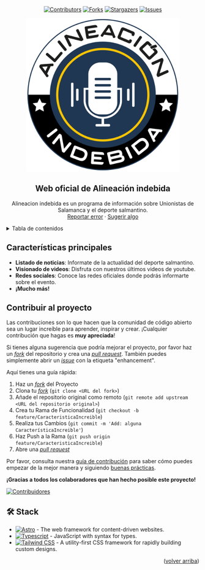 <a name="readme-top"></a>

<div align="center">

[![Contributors][contributors-shield]][contributors-url]
[![Forks][forks-shield]][forks-url]
[![Stargazers][stars-shield]][stars-url]
[![Issues][issues-shield]][issues-url]

<a href="https://github.com/adriandpdev/AlineacionIndebida">
  <img src="./public/img/Logo.png" alt="Logo" width="400" />
</a>

## Web oficial de Alineación indebida

Alineacion indebida es un programa de información sobre Unionistas de Salamanca y el deporte salmantino.\
[Reportar error](https://github.com/adriandpdev/AlineacionIndebida/issues) · [Sugerir algo](https://github.com/adriandpdev/AlineacionIndebida/issues)

</div>

<details>
<summary>Tabla de contenidos</summary>

- [Web oficial de Alineación indebida](#web-oficial-de-alineación-indebida)
- [Características principales](#características-principales)
- [Contribuir al proyecto](#contribuir-al-proyecto)
- [🛠️ Stack](#️-stack)

</details>

## Características principales

- **Listado de noticias**: Informate de la actualidad del deporte salmantino.
- **Visionado de videos**: Disfruta con nuestros últimos videos de youtube.
- **Redes sociales**: Conoce las redes oficiales donde podrás informarte sobre el evento.
- **¡Mucho más!**

## Contribuir al proyecto

Las contribuciones son lo que hacen que la comunidad de código abierto sea un lugar increíble para aprender, inspirar y crear. ¡Cualquier contribución que hagas es **muy apreciada**!

Si tienes alguna sugerencia que podría mejorar el proyecto, por favor haz un [_fork_](https://github.com/adriandpdev/AlineacionIndebida/fork) del repositorio y crea una [_pull request_](https://github.com/adriandpdev/AlineacionIndebida/pulls). También puedes simplemente abrir un [_issue_](https://github.com/adriandpdev/AlineacionIndebida/issues) con la etiqueta "enhancement".

Aquí tienes una guía rápida:

1. Haz un [_fork_](https://github.com/adriandpdev/AlineacionIndebida/fork) del Proyecto
2. Clona tu [_fork_](https://github.com/adriandpdev/AlineacionIndebida/fork) (`git clone <URL del fork>`)
3. Añade el repositorio original como remoto (`git remote add upstream <URL del repositorio original>`)
4. Crea tu Rama de Funcionalidad (`git checkout -b feature/CaracteristicaIncreible`)
5. Realiza tus Cambios (`git commit -m 'Add: alguna CaracterísticaIncreible'`)
6. Haz Push a la Rama (`git push origin feature/CaracteristicaIncreible`)
7. Abre una [_pull request_](https://github.com/adriandpdev/AlineacionIndebida/pulls)

Por favor, consulta nuestra [guía de contribución](https://github.com/adriandpdev/AlineacionIndebida/blob/master/CONTRIBUTING.md) para saber cómo puedes empezar de la mejor manera y siguiendo [buenas prácticas](https://github.com/adriandpdev/AlineacionIndebida/blob/main/CONTRIBUTING.md#buenas-prácticas-).

**¡Gracias a todos los colaboradores que han hecho posible este proyecto!**

[![Contribuidores](https://contrib.rocks/image?repo=adriandpdev/AlineacionIndebida)](https://github.com/adriandpdev/AlineacionIndebida/graphs/contributors)

## 🛠️ Stack

- [![Astro][astro-badge]][astro-url] - The web framework for content-driven websites.
- [![Typescript][typescript-badge]][typescript-url] - JavaScript with syntax for types.
- [![Tailwind CSS][tailwind-badge]][tailwind-url] - A utility-first CSS framework for rapidly building custom designs.

<p align="right">(<a href="#readme-top">volver arriba</a>)</p>

[astro-url]: https://astro.build/
[typescript-url]: https://www.typescriptlang.org/
[tailwind-url]: https://tailwindcss.com/
[animations-url]: https://tailwindcss-animations.vercel.app/
[astro-badge]: https://img.shields.io/badge/Astro-fff?style=for-the-badge&logo=astro&logoColor=bd303a&color=352563
[typescript-badge]: https://img.shields.io/badge/Typescript-007ACC?style=for-the-badge&logo=typescript&logoColor=white&color=blue
[tailwind-badge]: https://img.shields.io/badge/Tailwind-ffffff?style=for-the-badge&logo=tailwindcss&logoColor=38bdf8
[contributors-shield]: https://img.shields.io/github/contributors/adriandpdev/AlineacionIndebida.svg?style=for-the-badge
[contributors-url]: https://github.com/adriandpdev/AlineacionIndebida/graphs/contributors
[forks-shield]: https://img.shields.io/github/forks/adriandpdev/AlineacionIndebida.svg?style=for-the-badge
[forks-url]: https://github.com/adriandpdev/AlineacionIndebida/network/members
[stars-shield]: https://img.shields.io/github/stars/adriandpdev/AlineacionIndebida.svg?style=for-the-badge
[stars-url]: https://github.com/adriandpdev/AlineacionIndebida/stargazers
[issues-shield]: https://img.shields.io/github/issues/adriandpdev/AlineacionIndebida.svg?style=for-the-badge
[issues-url]: https://github.com/adriandpdev/AlineacionIndebida/issues
